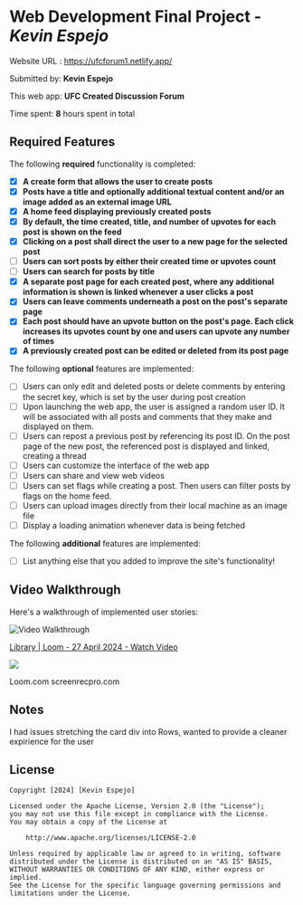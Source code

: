 # Web Development Final Project - *Kevin Espejo*

Website URL : https://ufcforum1.netlify.app/

Submitted by: **Kevin Espejo**

This web app: **UFC Created Discussion Forum**

Time spent: **8** hours spent in total

## Required Features

The following **required** functionality is completed:

- [x] **A create form that allows the user to create posts**
- [x] **Posts have a title and optionally additional textual content and/or an image added as an external image URL**
- [x] **A home feed displaying previously created posts**
- [x] **By default, the time created, title, and number of upvotes for each post is shown on the feed**
- [x] **Clicking on a post shall direct the user to a new page for the selected post**
- [ ] **Users can sort posts by either their created time or upvotes count**
- [ ] **Users can search for posts by title**
- [x] **A separate post page for each created post, where any additional information is shown is linked whenever a user clicks a post**
- [x] **Users can leave comments underneath a post on the post's separate page**
- [x] **Each post should have an upvote button on the post's page. Each click increases its upvotes count by one and users can upvote any number of times**
- [x] **A previously created post can be edited or deleted from its post page**

The following **optional** features are implemented:

- [ ] Users can only edit and deleted posts or delete comments by entering the secret key, which is set by the user during post creation
- [ ] Upon launching the web app, the user is assigned a random user ID. It will be associated with all posts and comments that they make and displayed on them.
- [ ] Users can repost a previous post by referencing its post ID. On the post page of the new post, the referenced post is displayed and linked, creating a thread
- [ ] Users can customize the interface of the web app
- [ ] Users can share and view web videos
- [ ] Users can set flags while creating a post. Then users can filter posts by flags on the home feed.
- [ ] Users can upload images directly from their local machine as an image file
- [ ] Display a loading animation whenever data is being fetched

The following **additional** features are implemented:

* [ ] List anything else that you added to improve the site's functionality!

## Video Walkthrough

Here's a walkthrough of implemented user stories:

<img src='http://i.imgur.com/link/to/your/gif/file.gif' title='Video Walkthrough' width='' alt='Video Walkthrough' />
<div>
    <a href="https://www.loom.com/share/f25a43783bed4d1d85b3f111476936e6">
      <p>﻿﻿​​﻿​Library | Loom - 27 April 2024 - Watch Video</p>
    </a>
    <a href="https://www.loom.com/share/f25a43783bed4d1d85b3f111476936e6">
      <img style="max-width:300px;" src="https://cdn.loom.com/sessions/thumbnails/f25a43783bed4d1d85b3f111476936e6-with-play.gif">
    </a>
  </div>

Loom.com 
screenrecpro.com

## Notes

I had issues stretching the card div into Rows, wanted to provide a cleaner expirience for the user 

## License

    Copyright [2024] [Kevin Espejo]

    Licensed under the Apache License, Version 2.0 (the "License");
    you may not use this file except in compliance with the License.
    You may obtain a copy of the License at

        http://www.apache.org/licenses/LICENSE-2.0

    Unless required by applicable law or agreed to in writing, software
    distributed under the License is distributed on an "AS IS" BASIS,
    WITHOUT WARRANTIES OR CONDITIONS OF ANY KIND, either express or implied.
    See the License for the specific language governing permissions and
    limitations under the License.
